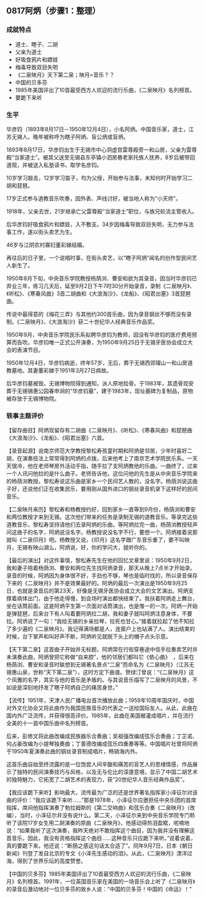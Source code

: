 ## 0817阿炳（步骤1：整理）

### 成就特点

- 道士、瞎子、二胡
- 父亲为道士
- 好吸食鸦片和嫖妓
- 梅毒导致双目失明
- 《二泉映月》天下第二泉；映月=音乐？？
- 中国的贝多芬
- 1985年美国评出了10首最受西方人欢迎的流行乐曲，《二泉映月》名列榜首。
- 要跪下来听


### 生平

华彦钧（1893年8月17日－1950年12月4日），小名阿炳。中国音乐家，道士，江苏无锡人。晚年被称呼为瞎子阿炳、盲公炳或盲炳。


1893年8月17日，华彦钧出生于无锡市中心洞虚宫雷尊殿旁一和山房，父亲为雷尊殿“当家道士”。被其父送至无锡县东亭镇小泗房巷老家托族人抚养，8岁后被带回道观，并被送入私塾读书，取学名彦钧。

10岁学习敲击，12岁学习笛子，均为父授，开始参与法事，未知何时开始学习二胡和琵琶。

17岁正式参与道教音乐吹奏，因外表、声线讨好，被当地人称为“小天师”。

1918年，父亲去世，21岁继承亡父雷尊殿“当家道士”职位，与族兄轮流主管收入。

后华彦钧好吸食鸦片和嫖妓，入不敷支。34岁因梅毒导致双目失明，无力参与法事工作，遂以街头卖艺为生。

46岁与江阴农村寡妇董彩娣结婚。

再往后的日子里，一个说唱时事，在街头卖艺，以“瞎子阿炳”闻名的创作型民间艺人新生了。

1950年8月下旬，中央音乐学院教授杨荫浏、曹安和欲为其录音，因当时华彦钧已弃业三年，练习几天后，延至9月2日下午7时30分开始录音，录制《二泉映月》、《听松》、《寒春风曲》3首二胡曲和《大浪淘沙》、《龙船》、《昭君出塞》3首琵琶曲。

传说中最得意的《梅花三弄》与其他约300首乐曲，因为录音钢丝不够而没有录制。《二泉映月》、《大浪淘沙》获二十世纪华人经典音乐作品奖。

1950年9月，中央音乐学院民乐系拟聘华彦钧为教师，因没有华彦钧的医疗费用预算而告吹。华彦钧唯一正式公开演奏，为1950年9月25日于无锡牙医协会成立大会的表演节目。

1950年12月4日，华彦钧病逝，终年57岁，无后，葬于无锡西郊璨山一和山房道教墓地。其妻董彩娣于1951年3月27日病故。

后华彦钧墓被毁。无锡博物院得到通知，派人原地拾骨。于1983年，其遗骨现安葬于无锡锡惠公园春申涧的“华彦钧墓”，建于1983年，现址墓碑为复制品，原物被存放于无锡博物院。



### 轶事主题评价

【留存曲目】阿炳现留存有二胡曲《二泉映月》、《听松》、《寒春风曲》和琵琶曲《大浪淘沙》、《龙船》、《昭君出塞》六首。

【录音起源】说南京师范大学教授黎松寿孩童时期和阿炳是邻居，少年时喜好二胡，在演奏技法上常常得到阿炳的点拨。后来他考上了南京艺术学院民乐系。一天天很冷，他在老师琴房外活动手指，随手拉了支阿炳教他的乐曲。一曲终了，过来一个人讯问他拉的是什么曲子。老师告诉他，这位问他的先生是从中央音乐学院来的杨荫浏教授。黎松寿说这乐曲是家乡一个民间艺人教的，没名字。杨荫浏说这曲子好，还说他们正在收集民乐，要用刚从国外进口的钢丝录音机录下这样好的民间音乐。

【二泉映月来历】黎松寿和杨教授约好，回到家乡一直等到9月份，杨荫浏和曹安和两位教授才来到无锡。这次他们带来的任务是录制无锡的道教音乐。等录完这些道教音乐，黎松寿坚持请他们去录阿炳的乐曲。等阿炳拉完一曲，杨荫浏教授轻声问这曲子的名字，阿炳说没名字。杨教授说没名字不行，要想一个。阿炳接着说那就叫《二泉印月》吧。杨教授又说，《印月》这名字跟广东音乐重了，要不叫映月，无锡有映山湖么，阿炳说，好，你的学问大，就听你的。

【最后的演出】对这件事情，黎松寿先生在他的回忆文章里说：1950年9月2日，我和妻子陪着杨荫浏、曹安和两位先生找阿炳录音，那天从晚上7点半才开始录。录音的时候，阿炳因为身体很不好，手劲也不够，琴也是临时找的，所以录音保存下来的《二泉映月》并不是效果最好的。阿炳的最后一次演出是1950年9月25日，也就是录音后的第23天，好像是无锡牙医协会成立大会的文艺演出。阿炳支撑着病体出门，由于他走得慢，到会场时演出都快结束了。我扶着阿炳走上舞台，坐在话筒前面。这是阿炳平生第一次面对话筒演出，也是惟一的一次。阿炳一开始是弹琵琶，后来台下有人叫着要阿炳拉二胡，我和妻子就叫阿炳注意身体，不要拉。阿炳说了一句：“我给无锡的乡亲拉琴，拉死也甘心。”接着就拉起了他不知拉了多少遍的《二泉映月》。我记得满场都是人，连窗户上也站满了人。演出结束的时候，台下掌声和叫好声不断，阿炳听见就脱下头上的帽子点头示意。

【天下第二泉】这首曲子开始并无标题，阿炳常在行街穿巷途中信手拉奏卖艺时并未演奏此曲，阿炳曾把它称做“自来腔”，他的邻居们都叫它《依心曲》　，后来在杨荫浏、曹安和录音时联想到无锡著名景点“二泉”而命名为《二泉映月》（江苏无锡惠山泉，世称“天下第二泉”），这时方定下曲谱。贺绿汀曾说：“《二泉映月》这个风雅的名字，其实与他的音乐是矛盾的。与其说音乐描写了二泉映月的风景，不如说是深刻地抒发了瞎子阿炳自己的痛苦身世。”

【流传】1951年，天津人民广播电台首次播放此曲；1959年10周年国庆时，中国对外文化协会又将此曲作为我国民族音乐的代表之一送给国际友人。从此，此曲在国内外广泛流传，并获得很高评价。1985年，此曲在美国被灌成唱片，并在流行全美的十一首中国乐曲中名列榜首。

后来，彭修文将此曲改编成民族器乐合奏曲；吴祖强改编成弦乐合奏曲；丁芷诺、何占豪改编为小提琴独奏曲；丁善德改编成弦乐四重奏等等。中国唱片社曾将阿炳于1950年夏演奏此曲的钢丝录音制成唱片，畅销海内外。

这首乐曲自始至终流露的是一位饱尝人间辛酸和痛苦的盲艺人的思绪情感，作品展示了独特的民间演奏技巧与风格，以及无与伦比的深邃意境，显示了中国二胡艺术的独特魅力，它拓宽了二胡艺术的表现力，获“20世纪华人音乐经典作品奖”。

【我应该跪下来听】影响最大，流传最为广泛的还是世界著名指挥家小泽征尔对该曲的评价：“我应该跪下来听……”那是1978年，小泽征尔应邀担任中央乐团的首席指挥，席间他指挥演奏了勃拉姆斯的《第二交响曲》和弦乐合奏《二泉映月》（改编），当时，小泽征尔并没有说什么。第二天，小泽征尔来到中央音乐学院专门聆听了该院17岁女生用二胡演奏的原曲《二泉映月》，他感动得热泪盈眶，呢喃地说：“如果我听了这次演奏，我昨天绝对不敢指挥这个曲目，因为我并没有理解这首音乐，因此，我没有资格指挥这个曲目……这种音乐只应跪下来听。”说着说着，真的要跪下来。他还说：“断肠之感这句话太合适了”。同年9月7日，日本《朝日新闻》刊登了发自北京的专文《小泽先生感动的泪》。从此，《二泉映月》漂洋过海，得到了世界乐坛的高度赞誉。

【中国的贝多芬】1985年美国评出了10首最受西方人欢迎的流行乐曲，《二泉映月》名列榜首。1991年，一位英国音乐家在美国的一场音乐会上听了《二泉映月》的录音后激动地对一位贝多芬的故乡人说：“中国的贝多芬！中国的《命运》！”